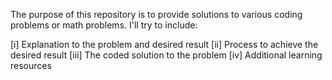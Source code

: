 The purpose of this repository is to provide solutions to various coding problems or math problems.
I'll try to include:

[i]   Explanation to the problem and desired result
[ii]  Process to achieve the desired result
[iii] The coded solution to the problem
[iv]  Additional learning resources
